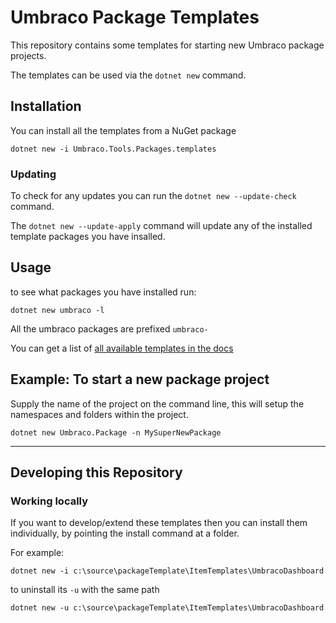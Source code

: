 # Umbraco Package Templates

This repository contains some templates for starting new Umbraco package projects. 

The templates can be used via the `dotnet new` command. 

## Installation 
You can install all the templates from a NuGet package

```
dotnet new -i Umbraco.Tools.Packages.templates
```

### Updating
To check for any updates you can run the `dotnet new --update-check` command. 

The `dotnet new --update-apply` command will update any of the installed template packages you have insalled.

## Usage
to see what packages you have installed run: 

```
dotnet new umbraco -l
```

All the umbraco packages are prefixed `umbraco-` 

You can get a list of [all available templates in the docs](./docs)

## Example: To start a new package project

Supply the name of the project on the command line, this will
setup the namespaces and folders within the project. 

```
dotnet new Umbraco.Package -n MySuperNewPackage
```
---
## Developing this Repository

### Working locally 
If you want to develop/extend these templates then you can install them individually, by pointing the install command at a folder.

For example: 
```
dotnet new -i c:\source\packageTemplate\ItemTemplates\UmbracoDashboard
```

to uninstall its `-u` with the same path 
```
dotnet new -u c:\source\packageTemplate\ItemTemplates\UmbracoDashboard
```




